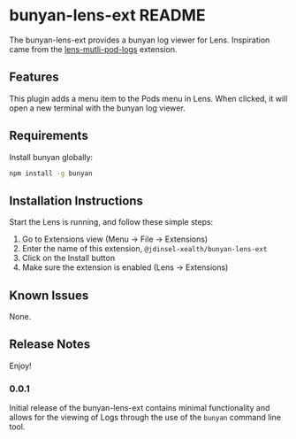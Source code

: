 # bunyan-lens-ext README

The bunyan-lens-ext provides a bunyan log viewer for Lens. Inspiration came from
the [lens-mutli-pod-logs](https://github.com/andrea-falco/lens-multi-pod-logs) extension.

## Features

This plugin adds a menu item to the Pods menu in Lens.  When clicked, it will open a new terminal with the bunyan log viewer.

## Requirements

Install bunyan globally:

```bash
npm install -g bunyan
```

## Installation Instructions

Start the Lens is running, and follow these simple steps:

1. Go to Extensions view (Menu -> File -> Extensions)
2. Enter the name of this extension, `@jdinsel-xealth/bunyan-lens-ext`
3. Click on the Install button
4. Make sure the extension is enabled (Lens → Extensions)

## Known Issues

None.

## Release Notes

Enjoy!

### 0.0.1

Initial release of the bunyan-lens-ext contains minimal functionality and allows
for the viewing of Logs through the use of the `bunyan` command line tool.
